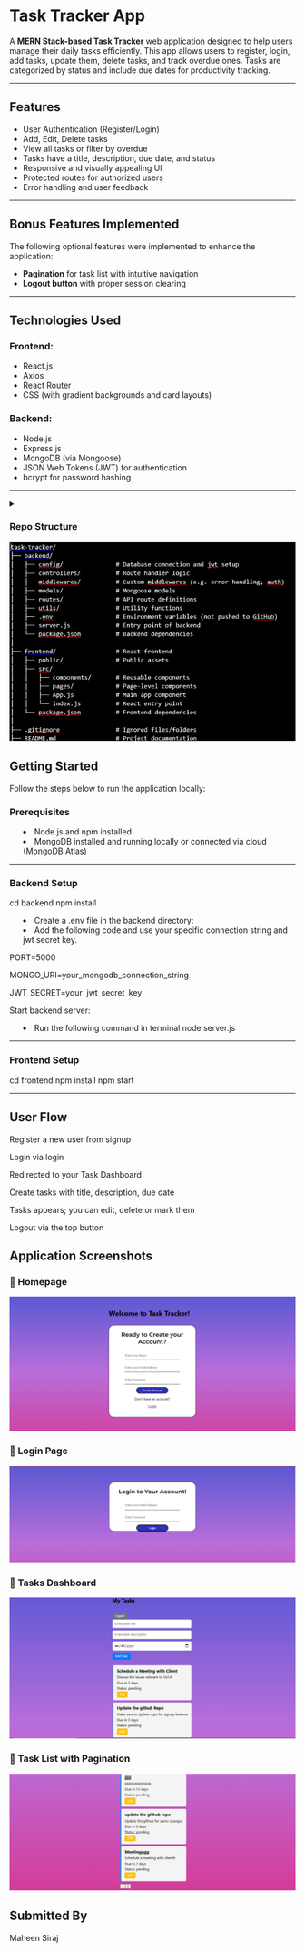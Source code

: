 # Task Tracker App

A **MERN Stack-based Task Tracker** web application designed to help users manage their daily tasks efficiently. This app allows users to register, login, add tasks, update them, delete tasks, and track overdue ones. Tasks are categorized by status and include due dates for productivity tracking.

---

## Features

- User Authentication (Register/Login)
- Add, Edit, Delete tasks
- View all tasks or filter by overdue
- Tasks have a title, description, due date, and status
- Responsive and visually appealing UI
- Protected routes for authorized users
- Error handling and user feedback

---

##  Bonus Features Implemented

The following optional features were implemented to enhance the application:

- **Pagination** for task list with intuitive navigation
- **Logout button** with proper session clearing

---

##  Technologies Used

### Frontend:
- React.js
- Axios
- React Router
- CSS (with gradient backgrounds and card layouts)

### Backend:
- Node.js
- Express.js
- MongoDB (via Mongoose)
- JSON Web Tokens (JWT) for authentication
- bcrypt for password hashing

---
<details> 
<summary>

### Repo Structure
![Repo Structure](./screenshots/repo.png)



##  Getting Started

Follow the steps below to run the application locally:

###  Prerequisites

- Node.js and npm installed
- MongoDB installed and running locally or connected via cloud (MongoDB Atlas)

---

###  Backend Setup

cd backend
npm install

- Create a .env file in the backend directory:
- Add the following code and use your specific connection string and jwt secret key.

PORT=5000

MONGO_URI=your_mongodb_connection_string

JWT_SECRET=your_jwt_secret_key

Start backend server:

- Run the following command in terminal
node server.js


---

### Frontend Setup
cd frontend
npm install
npm start

---

## User Flow
Register a new user from signup

Login via login

Redirected to your Task Dashboard

Create tasks with title, description, due date

Tasks appears; you can edit, delete or mark them

Logout via the top button


## Application Screenshots

### 🔹 Homepage
![Homepage](./screenshots/signup.png)

### 🔹 Login Page
![Homepage](./screenshots/login.png)

### 🔹 Tasks Dashboard
![Tasks Dashboard](./screenshots/tasks.png)

### 🔹 Task List with Pagination
![Task List with Pagnination](./screenshots/task_pagination.png)

## Submitted By
Maheen Siraj





